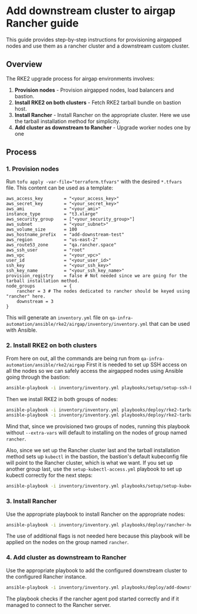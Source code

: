 # Add downstream cluster to airgap Rancher guide

This guide provides step-by-step instructions for provisioning airgapped nodes and use them as a rancher cluster and a downstream custom cluster.

## Overview

The RKE2 upgrade process for airgap environments involves:
1. **Provision nodes** - Provision airgapped nodes, load balancers and bastion.
2. **Install RKE2 on both clusters** - Fetch RKE2 tarball bundle on bastion host.
3. **Install Rancher** - Install Rancher on the appropriate cluster. Here we use the tarball installation method for simplicity.
4. **Add cluster as downstream to Rancher** - Upgrade worker nodes one by one

## Process

### 1. Provision nodes

Run `tofu apply -var-file="terraform.tfvars"` with the desired `*.tfvars` file. This content can be used as a template:

```
aws_access_key        = "<your_access_key>"
aws_secret_key        = "<your_secret_key>"
aws_ami               = "<your_ami>"
instance_type         = "t3.xlarge"
aws_security_group    = ["<your_security_group>"]
aws_subnet            = "<your_subnet>"
aws_volume_size       = 100
aws_hostname_prefix   = "add-downstream-test"
aws_region            = "us-east-2"
aws_route53_zone      = "qa.rancher.space"
aws_ssh_user          = "root"
aws_vpc               = "<your_vpc>"
user_id               = "<your_user_id>"
ssh_key               = "<your_ssh_key>"
ssh_key_name          = "<your_ssh_key_name>"
provision_registry    = false # Not needed since we are going for the tarball installation method.
node_groups           = {
    rancher = 3 # The nodes dedicated to rancher should be keyed using "rancher" here.
    downstream = 3
}
```

This will generate an `inventory.yml` file on `qa-infra-automation/ansible/rke2/airgap/inventory/inventory.yml` that can be used with Ansible.

### 2. Install RKE2 on both clusters

From here on out, all the commands are being run from `qa-infra-automation/ansible/rke2/airgap`
First it is needed to set up SSH access on all the nodes so we can safely access the airgapped nodes using Ansible going through the bastion:

```bash
ansible-playbook -i inventory/inventory.yml playbooks/setup/setup-ssh-keys.yml
```

Then we install RKE2 in both groups of nodes:

```bash
ansible-playbook -i inventory/inventory.yml playbooks/deploy/rke2-tarball-playbook.yml --extra-vars="target=downstream" # Install RKE2 on the downstream cluster nodes
ansible-playbook -i inventory/inventory.yml playbooks/deploy/rke2-tarball-playbook.yml # Group "rancher" is the default target group.
```

Mind that, since we provisioned two groups of nodes, running this playbook without `--extra-vars` will default to installing on the nodes of group named `rancher`.

Also, since we set up the Rancher cluster last and the tarball installation method sets up `kubectl` in the bastion, the bastion's default kubeconfig file will point to the Rancher cluster, which is what we want. If you set up another group last, use the `setup-kubectl-access.yml` playbook to set up kubectl correctly for the next steps:

```bash
ansible-playbook -i inventory/inventory.yml playbooks/setup/setup-kubectl-access.yml
```

### 3. Install Rancher

Use the appropriate playbook to install Rancher on the appropriate nodes:

```bash
ansible-playbook -i inventory/inventory.yml playbooks/deploy/rancher-helm-deploy-playbook.yml
```

The use of additional flags is not needed here because this playbook will be applied on the nodes on the group named `rancher`.

### 4. Add cluster as downstream to Rancher

Use the appropriate playbook to add the configured downstream cluster to the configured Rancher instance.

```bash
ansible-playbook -i inventory/inventory.yml playbooks/deploy/add-downstream-cluster.yml --extra-vars="target=downstream"
```

The playbook checks if the rancher agent pod started correctly and if it managed to connect to the Rancher server.
